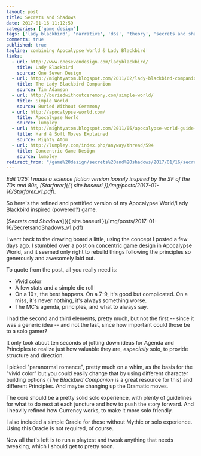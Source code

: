 ```yaml
---
layout: post
title: Secrets and Shadows
date: 2017-01-16 11:12:59
categories: ['game design']
tags: ['lady blackbird', 'narrative', 'd6s', 'theory', 'secrets and shadows', 'starfarer', 'pbta', 'apocalypse world', 'rpglet']
comments: true
published: true
tagline: combining Apocalypse World & Lady Blackbird
links:
  - url: http://www.onesevendesign.com/ladyblackbird/
    title: Lady Blackbird
    source: One Seven Design
  - url: http://mightyatom.blogspot.com/2011/02/lady-blackbird-companion.html
    title: The Lady Blackbird Companion
    source: Tim Adamson
  - url: http://buriedwithoutceremony.com/simple-world/
    title: Simple World
    source: Buried Without Ceremony
  - url: http://apocalypse-world.com/
    title: Apocalypse World
    source: lumpley
  - url: http://mightyatom.blogspot.com/2011/05/apocalypse-world-guide-to-hard-moves.html
    title: Hard & Soft Moves Explained
    source: Mighty Atom
  - url: http://lumpley.com/index.php/anyway/thread/594
    title: Concentric Game Design
    source: lumpley
redirect_from: "/game%20design/secrets%20and%20shadows/2017/01/16/secrets-and-shadows.html"
---
```


*Edit 1/25: I made a science fiction version loosely inspired by the SF of the 70s and 80s, [Starfarer]({{ site.baseurl }}/img/posts/2017-01-16/Starfarer_v1.pdf).*

So here's the refined and prettified version of my Apocalypse World/Lady Blackbird inspired (powered?) game.

[*Secrets and Shadows*]({{ site.baseurl }}/img/posts/2017-01-16/SecretsandShadows_v1.pdf)

I went back to the drawing board a little, using the concept I posted a few days ago. I stumbled over a post on [concentric game design](http://lumpley.com/index.php/anyway/thread/594) in Apocalypse World, and it seemed only right to rebuild things following the principles so generously and awesomely laid out.

<!--more-->

To quote from the post, all you really need is:

* Vivid color
* A few stats and a simple die roll
* On a 10+, the best happens. On a 7-9, it's good but complicated. On a miss, it's never nothing, it's always something worse.
* The MC's agenda, principles, and what to always say.

I had the second and third elements, pretty much, but not the first -- since it was a generic idea -- and not the last, since how important could those be to a solo gamer?

It only took about ten seconds of jotting down ideas for Agenda and Principles to realize just how valuable they are, *especially* solo, to provide structure and direction.

I picked "paranormal romance", pretty much on a whim, as the basis for the "vivid color" but you could easily change that by using different character building options (*The Blackbird Companion* is a great resource for this) and different Principles. And maybe changing up the Dramatic moves.

The core should be a pretty solid solo experience, with plenty of guidelines for what to do next at each juncture and how to push the story forward. And I heavily refined how Currency works, to make it more solo friendly.

I also included a simple Oracle for those without Mythic or solo experience. Using this Oracle is not required, of course.

Now all that's left is to run a playtest and tweak anything that needs tweaking, which I should get to pretty soon.
